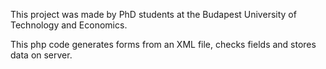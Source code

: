 This project was made by PhD students at the Budapest University of Technology and Economics.

This php code generates forms from an XML file, checks fields and stores data on server.
